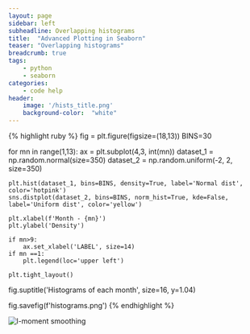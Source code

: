 ```yaml
---
layout: page
sidebar: left
subheadline: Overlapping histograms
title:  "Advanced Plotting in Seaborn"
teaser: "Overlapping histograms"
breadcrumb: true
tags:
    - python
    - seaborn
categories:
    - code help
header:
    image: '/hists_title.png'
    background-color:  "white"
---
```


{% highlight ruby %}
fig = plt.figure(figsize=(18,13))
BINS=30

for mn in range(1,13):
    ax = plt.subplot(4,3, int(mn))
    dataset_1 = np.random.normal(size=350)
    dataset_2 = np.random.uniform(-2, 2, size=350)
    
    plt.hist(dataset_1, bins=BINS, density=True, label='Normal dist', color='hotpink')
    sns.distplot(dataset_2, bins=BINS, norm_hist=True, kde=False, label='Uniform dist', color='yellow')
    
    plt.xlabel(f'Month - {mn}')
    plt.ylabel('Density')
    
    if mn>9:
        ax.set_xlabel('LABEL', size=14)
    if mn ==1:
        plt.legend(loc='upper left')
        
    plt.tight_layout()
    
fig.suptitle('Histograms of each month', size=16, y=1.04)

fig.savefig(f'histograms.png')
{% endhighlight %}

![l-moment smoothing]({{site.baseurl}}/images/histograms.png)